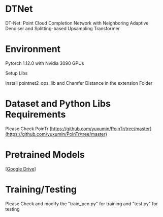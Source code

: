 # DTNet

DT-Net: Point Cloud Completion Network with Neighboring Adaptive Denoiser and Splitting-based Upsampling Transformer

# Environment

Pytorch 1.12.0 with Nvidia 3090 GPUs

Setup Libs

Install pointnet2_ops_lib and Chamfer Distance in the extension Folder

# Dataset and Python Libs Requirements

Please Check PoinTr [https://github.com/yuxumin/PoinTr/tree/master](https://github.com/yuxumin/PoinTr/tree/master)

# Pretrained Models

[[Google Drive](https://drive.google.com/file/d/1jmsO4eZ19k86UPAaGkFNGlHody1GLgDs/view?usp=drive_link)]

# Training/Testing

Please Check and modify the "train_pcn.py" for training and "test.py" for testing